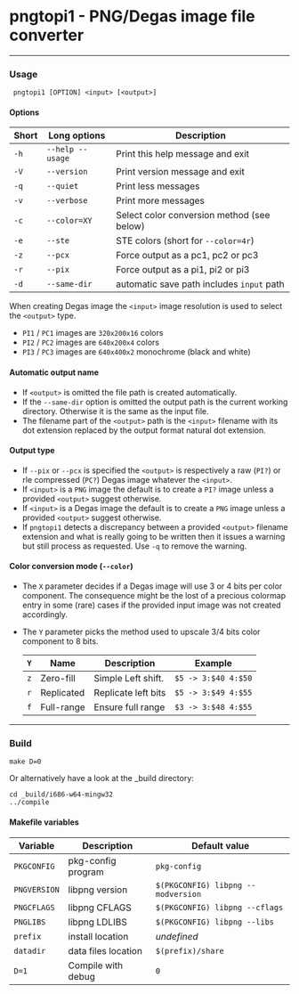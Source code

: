 # pngtopi1 - PNG/Degas image file converter

-------------------------------------------

### Usage

     pngtopi1 [OPTION] <input> [<output>]


#### Options

| Short|      Long options|                                 Description|
|------|------------------|--------------------------------------------|
| `-h` | `--help --usage` | Print this help message and exit           |
| `-V` | `--version`      | Print version message and exit             |
| `-q` | `--quiet`        | Print less messages                        |
| `-v` | `--verbose`      | Print more messages                        |
| `-c` | `--color=XY`     | Select color conversion method (see below) |
| `-e` | `--ste`          | STE colors (short for `--color=4r`)        |
| `-z` | `--pcx`          | Force output as a pc1, pc2 or pc3          |
| `-r` | `--pix`          | Force output as a pi1, pi2 or pi3          |
| `-d` | `--same-dir`     | automatic save path includes `input` path  |

  When creating Degas image the `<input>` image resolution is used to
  select the `<output>` type.
  
  - `PI1` / `PC1` images are `320x200x16` colors
  - `PI2` / `PC2` images are `640x200x4` colors
  - `PI3` / `PC3` images are `640x400x2` monochrome (black and white)


#### Automatic output name

  - If `<output>` is omitted the file path is created automatically.
  - If the `--same-dir` option is omitted the output path is the
    current working directory. Otherwise it is the same as the input
    file.
  - The filename part of the `<output>` path is the `<input>` filename
    with its dot extension replaced by the output format natural dot
    extension.


#### Output type

  - If `--pix` or `--pcx` is specified the `<output>` is respectively
    a raw (`PI?`) or rle compressed (`PC?`) Degas image whatever the
    `<input>`.
  - If `<input>` is a `PNG` image the default is to create a `PI?`
    image unless a provided `<output>` suggest otherwise.
  - If `<input>` is a Degas  image the default is to create a `PNG`
    image unless a provided `<output>` suggest otherwise.
  - If `pngtopi1` detects a discrepancy between a provided `<output>`
    filename extension and what is really going to be written then it
    issues a warning but still process as requested. Use `-q` to
    remove the warning.


#### Color conversion mode (`--color`)

  - The `X` parameter decides if a Degas image will use 3 or 4 bits
    per color component.  The consequence might be the lost of a
    precious colormap entry in some (rare) cases if the provided input
    image was not created accordingly.
  - The `Y` parameter picks the method used to upscale 3/4 bits color
    component to 8 bits.
    
	| `Y` |       Name |          Description |             Example |
    |-----|------------|----------------------|---------------------|
    | `z` | Zero-fill  | Simple Left shift.   | `$5 -> 3:$40 4:$50` |
    | `r` | Replicated | Replicate left bits  | `$5 -> 3:$49 4:$55` |
    | `f` | Full-range | Ensure full range    | `$3 -> 3:$48 4:$55` |


---------------------------------------------------------------------

### Build

    make D=0

Or alternatively have a look at the _build directory:

    cd _build/i686-w64-mingw32
    ../compile

#### Makefile variables

|   Variable   | Description         | Default value                      |
|--------------|---------------------|------------------------------------|
| `PKGCONFIG`  | pkg-config program  | `pkg-config`                       |
| `PNGVERSION` | libpng version      | `$(PKGCONFIG) libpng --modversion` |
| `PNGCFLAGS`  | libpng CFLAGS       | `$(PKGCONFIG) libpng --cflags`     |
| `PNGLIBS`    | libpng LDLIBS       | `$(PKGCONFIG) libpng --libs`       |
| `prefix`     | install location    | *undefined*                        |
| `datadir`    | data files location | `$(prefix)/share`                  |
| `D=1`        | Compile with debug  | `0`
